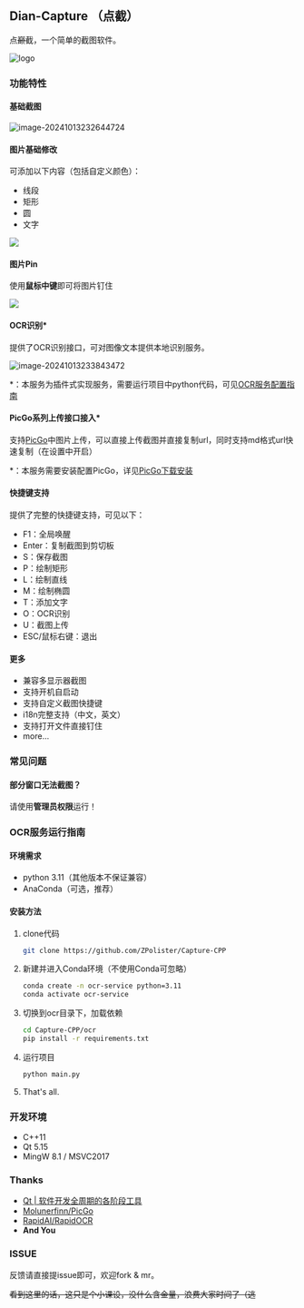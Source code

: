## Dian-Capture （点截）

点~~巅~~截，一个简单的截图软件。

![logo](docs/0.jpg)

### 功能特性

#### 基础截图

![image-20241013232644724](docs/1.png)

#### 图片基础修改

可添加以下内容（包括自定义颜色）：

- 线段
- 矩形
- 圆
- 文字

![](docs/2.png)

#### 图片Pin

使用**鼠标中键**即可将图片钉住

![](docs/3.png)

#### OCR识别*

提供了OCR识别接口，可对图像文本提供本地识别服务。

![image-20241013233843472](docs/4.png)

*：本服务为插件式实现服务，需要运行项目中python代码，可见[OCR服务配置指南](https://github.com/ZPolister/Capture-CPP?tab=readme-ov-file#ocr服务运行指南)

#### PicGo系列上传接口接入*

支持[PicGo](https://picgo.github.io/PicGo-Doc/)中图片上传，可以直接上传截图并直接复制url，同时支持md格式url快速复制（在设置中开启）

*：本服务需要安装配置PicGo，详见[PicGo下载安装](https://picgo.github.io/PicGo-Doc/zh/guide/#下载安装)

#### 快捷键支持

提供了完整的快捷键支持，可见以下：

- F1：全局唤醒
- Enter：复制截图到剪切板
- S：保存截图
- P：绘制矩形
- L：绘制直线
- M：绘制椭圆
- T：添加文字
- O：OCR识别
- U：截图上传
- ESC/鼠标右键：退出

#### 更多

- 兼容多显示器截图
- 支持开机自启动
- 支持自定义截图快捷键
- i18n完整支持（中文，英文）
- 支持打开文件直接钉住
- more...

### 常见问题
#### 部分窗口无法截图？
请使用**管理员权限**运行！

### OCR服务运行指南

#### 环境需求

- python 3.11（其他版本不保证兼容）
- AnaConda（可选，推荐）

#### 安装方法

1. clone代码

   ```bash
   git clone https://github.com/ZPolister/Capture-CPP
   ```

2. 新建并进入Conda环境（不使用Conda可忽略）

   ```bash
   conda create -n ocr-service python=3.11
   conda activate ocr-service
   ```

3. 切换到ocr目录下，加载依赖

   ```bash
   cd Capture-CPP/ocr
   pip install -r requirements.txt
   ```

4. 运行项目

   ```bash
   python main.py
   ```

5. That's all.

### 开发环境

- C++11
- Qt 5.15
- MingW 8.1 / MSVC2017

### Thanks

- [Qt | 软件开发全周期的各阶段工具](https://www.qt.io/zh-cn/)
- [Molunerfinn/PicGo](https://github.com/Molunerfinn/PicGo)
- [RapidAI/RapidOCR](https://github.com/RapidAI/RapidOCR)
- **And You**

### ISSUE

反馈请直接提issue即可，欢迎fork & mr。

~~看到这里的话，这只是个小课设，没什么含金量，浪费大家时间了（逃~~
